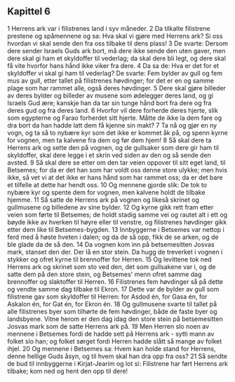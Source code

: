 ## Kapittel 6

1 Herrens ark var i filistrenes land i syv måneder.
2 Da tilkalte filistrene prestene og spåmennene og sa: Hva skal vi gjøre med Herrens ark? Si oss hvordan vi skal sende den fra oss tilbake til dens plass!
3 De svarte: Dersom dere sender Israels Guds ark bort, må dere ikke sende den uten gaver, men dere skal gi ham et skyldoffer til vederlag; da skal dere bli legt, og dere skal få vite hvorfor hans hånd ikke viker fra dere.
4 Da sa de: Hva er det for et skyldoffer vi skal gi ham til vederlag? De svarte: Fem bylder av gull og fem mus av gull, etter tallet på filistrenes høvdinger; for det er en og samme plage som har rammet alle, også deres høvdinger.
5 Dere skal gjøre billeder av deres bylder og billeder av musene som ødelegger deres land, og gi Israels Gud ære; kanskje han da tar sin tunge hånd bort fra dere og fra deres gud og fra deres land.
6 Hvorfor vil dere forherde deres hjerte, slik som egypterne og Farao forherdet sitt hjerte. Måtte de ikke la dem fare og dra bort da han hadde latt dem få kjenne sin makt?
7 Ta nå og gjør en ny vogn, og ta så to nybære kyr som det ikke er kommet åk på, og spenn kyrne for vognen, men ta kalvene fra dem og før dem hjem!
8 Så skal dere ta Herrens ark og sette den på vognen, og de gullsaker som dere gir ham til skyldoffer, skal dere legge i et skrin ved siden av den og så sende den avsted.
9 Så skal dere se etter om den tar veien oppover til sitt eget land, til Betsemes; for da er det han som har voldt oss denne store ulykke; men hvis ikke, så vet vi at det ikke er hans hånd som har rammet oss; da er det bare et tilfelle at dette har hendt oss.
10 Og mennene gjorde slik: De tok to nybære kyr og spente dem for vognen, men kalvene holdt de tilbake hjemme.
11 Så satte de Herrens ark på vognen og likeså skrinet og gullmusene og billedene av sine bylder.
12 Og kyrne gikk rett fram etter veien som førte til Betsemes; de holdt stadig samme vei og rautet alt i ett og bøyde ikke av hverken til høyre eller til venstre, og filistrenes høvdinger gikk etter dem like til Betsemes-bygden.
13 Innbyggerne i Betsemes var nettop i ferd med å høste hveten i dalen; og da de så opp, fikk de se arken, og de ble glade da de så den.
14 Da vognen kom inn på betsemesitten Josvas mark, stanset den der. Der lå en stor stein. Da hugg de treverket i vognen i stykker og ofret kyrne til brennoffer for Herren.
15 Og levittene tok ned Herrens ark og skrinet som sto ved den, det som gullsakene var i, og de satte dem på den store stein, og Betsemes' menn ofret samme dag brennoffer og slaktoffer til Herren.
16 Filistrenes fem høvdinger så på dette og vendte samme dag tilbake til Ekron.
17 Dette var de bylder av gull som filistrene gav som skyldoffer til Herren: for Asdod én, for Gasa én, for Askalon én, for Gat én, for Ekron én.
18 Og gullmusene svarte til tallet på alle filistrenes byer som tilhørte de fem høvdinger, både de faste byer og landsbyene. Vitne herom er den dag idag den store stein på betsemesitten Josvas mark som de satte Herrens ark på.
19 Men Herren slo noen av mennene i Betsemes fordi de hadde sett på Herrens ark - sytti mann av folket slo han; og folket sørget fordi Herren hadde slått så mange av folket ihjel.
20 Og mennene i Betsemes sa: Hvem kan holde stand for Herrens, denne hellige Guds åsyn, og til hvem skal han dra opp fra oss?
21 Så sendte de bud til innbyggerne i Kirjat-Jearim og lot si: Filistrene har ført Herrens ark tilbake; kom ned og hent den opp til dere!
